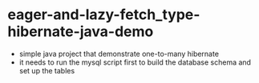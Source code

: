 # eager-and-lazy-fetch_type-hibernate-java-demo
- simple java project that demonstrate one-to-many hibernate
- it needs to run the mysql script first to build the database schema and set up the tables


